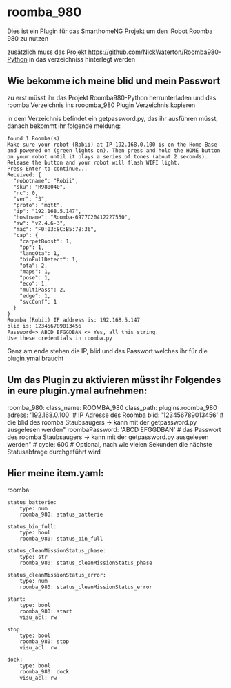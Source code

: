 # roomba_980

Dies ist ein Plugin für das SmarthomeNG Projekt um den iRobot Roomba 980 zu nutzen

zusätzlich muss das Projekt https://github.com/NickWaterton/Roomba980-Python in das verzeichniss hinterlegt werden


## Wie bekomme ich meine blid und mein Passwort

zu erst müsst ihr das Projekt Roomba980-Python herrunterladen und das roomba Verzeichnis ins rooomba_980 Plugin Verzeichnis kopieren

in dem Verzeichnis befindet ein getpassword.py, das ihr ausführen müsst, danach bekommt ihr folgende meldung:

```
found 1 Roomba(s)
Make sure your robot (Robii) at IP 192.168.0.100 is on the Home Base and powered on (green lights on). Then press and hold the HOME button on your robot until it plays a series of tones (about 2 seconds). Release the button and your robot will flash WIFI light.
Press Enter to continue...
Received: {
  "robotname": "Robii",
  "sku": "R980040",
  "nc": 0,
  "ver": "3",
  "proto": "mqtt",
  "ip": "192.168.5.147",
  "hostname": "Roomba-6977C20412227550",
  "sw": "v2.4.6-3",
  "mac": "F0:03:8C:B5:78:36",
  "cap": {
    "carpetBoost": 1,
    "pp": 1,
    "langOta": 1,
    "binFullDetect": 1,
    "ota": 2,
    "maps": 1,
    "pose": 1,
    "eco": 1,
    "multiPass": 2,
    "edge": 1,
    "svcConf": 1
  }
}
Roomba (Robii) IP address is: 192.168.5.147
blid is: 123456789013456
Password=> ABCD EFGGDBAN <= Yes, all this string.
Use these credentials in roomba.py
```

Ganz am ende stehen die IP, blid und das Passwort welches ihr für die plugin.ymal braucht


## Um das Plugin zu aktivieren müsst ihr Folgendes in eure plugin.ymal aufnehmen:


roomba_980:
    class_name: ROOMBA_980
    class_path: plugins.roomba_980
    adress: '192.168.0.100'         # IP Adresse des Roomba
    blid: '123456789013456'         # die blid des roomba Staubsaugers -> kann mit der getpassword.py ausgelesen werden"
    roombaPassword: 'ABCD EFGGDBAN' # das Passwort des roomba Staubsaugers -> kann mit der getpassword.py ausgelesen werden"
    # cycle: 600                    # Optional, nach wie vielen Sekunden die nächste Statusabfrage durchgeführt wird



## Hier meine item.yaml:

roomba:

    status_batterie:
        type: num
        roomba_980: status_batterie

    status_bin_full:
        type: bool
        roomba_980: status_bin_full

    status_cleanMissionStatus_phase:
        type: str
        roomba_980: status_cleanMissionStatus_phase

    status_cleanMissionStatus_error:
        type: num
        roomba_980: status_cleanMissionStatus_error

    start:
        type: bool
        roomba_980: start
        visu_acl: rw

    stop:
        type: bool
        roomba_980: stop
        visu_acl: rw

    dock:
        type: bool
        roomba_980: dock
        visu_acl: rw